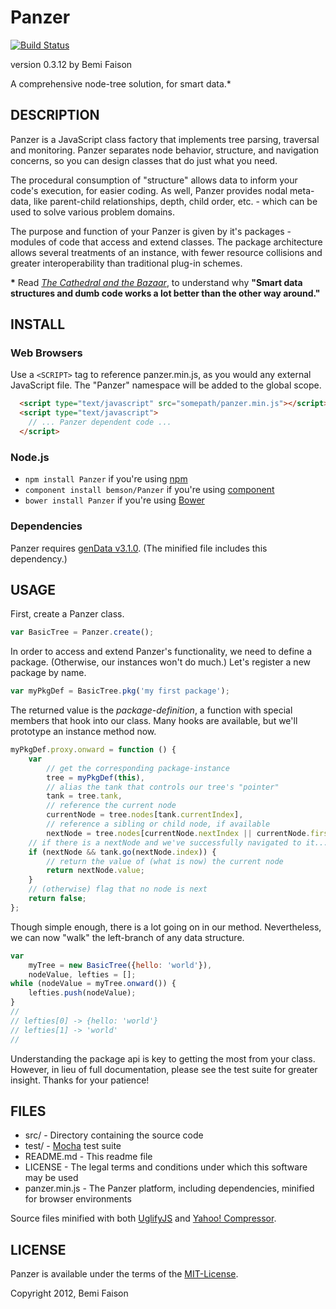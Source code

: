 # Panzer

[![Build Status](https://travis-ci.org/bemson/Panzer.png)](https://travis-ci.org/bemson/Panzer)

version 0.3.12
by Bemi Faison

A comprehensive node-tree solution, for smart data.\*

## DESCRIPTION

Panzer is a JavaScript class factory that implements tree parsing, traversal and monitoring. Panzer separates node behavior, structure, and navigation concerns, so you can design classes that do just what you need.

The procedural consumption of "structure" allows data to inform your code's execution, for easier coding. As well, Panzer provides nodal meta-data, like parent-child relationships, depth, child order, etc. - which can be used to solve various problem domains.

The purpose and function of your Panzer is given by it's packages - modules of code that access and extend classes. The package architecture allows several treatments of an instance, with fewer resource collisions and greater interoperability than traditional plug-in schemes.

__\*__ Read _[The Cathedral and the Bazaar](http://www.redhat.com/support/wpapers/community/cathedral/whitepaper_cathedral-5.html)_, to understand why **"Smart data structures and dumb code works a lot better than the other way around."**

## INSTALL

### Web Browsers

Use a `<SCRIPT>` tag to reference panzer.min.js, as you would any external JavaScript file. The "Panzer" namespace will be added to the global scope.

```html
  <script type="text/javascript" src="somepath/panzer.min.js"></script>
  <script type="text/javascript">
    // ... Panzer dependent code ...
  </script>
```

### Node.js

  * `npm install Panzer` if you're using [npm](http://npmjs.org/)
  * `component install bemson/Panzer` if you're using [component](https://github.com/component/component)
  * `bower install Panzer` if you're using [Bower](http://bower.io)

### Dependencies

Panzer requires [genData v3.1.0](https://github.com/bemson/genData). (The minified file includes this dependency.)

## USAGE

First, create a Panzer class.

```js
var BasicTree = Panzer.create();
```

In order to access and extend Panzer's functionality, we need to define a package. (Otherwise, our instances won't do much.) Let's register a new package by name.

```js
var myPkgDef = BasicTree.pkg('my first package');
```

The returned value is the _package-definition_, a function with special members that hook into our class. Many hooks are available, but we'll prototype an instance method now.

```js
myPkgDef.proxy.onward = function () {
    var
        // get the corresponding package-instance
        tree = myPkgDef(this),
        // alias the tank that controls our tree's "pointer"
        tank = tree.tank,
        // reference the current node
        currentNode = tree.nodes[tank.currentIndex],
        // reference a sibling or child node, if available
        nextNode = tree.nodes[currentNode.nextIndex || currentNode.firstChildIndex];
    // if there is a nextNode and we've successfully navigated to it...
    if (nextNode && tank.go(nextNode.index)) {
        // return the value of (what is now) the current node
        return nextNode.value;
    }
    // (otherwise) flag that no node is next
    return false;
};
```

Though simple enough, there is a lot going on in our method. Nevertheless, we can now "walk" the left-branch of any data structure.

```js
var
    myTree = new BasicTree({hello: 'world'}),
    nodeValue, lefties = [];
while (nodeValue = myTree.onward()) {
    lefties.push(nodeValue);
}
//
// lefties[0] -> {hello: 'world'}
// lefties[1] -> 'world'
//
```

Understanding the package api is key to getting the most from your class. However, in lieu of full documentation, please see the test suite for greater insight. Thanks for your patience!

## FILES

* src/ - Directory containing the source code
* test/ - [Mocha](http://visionmedia.github.com/mocha) test suite
* README.md - This readme file
* LICENSE - The legal terms and conditions under which this software may be used
* panzer.min.js - The Panzer platform, including dependencies, minified for browser environments

Source files minified with both [UglifyJS](http://marijnhaverbeke.nl/uglifyjs) and [Yahoo! Compressor](http://developer.yahoo.com/yui/compressor/).

## LICENSE

Panzer is available under the terms of the [MIT-License](http://www.opensource.org/licenses/mit-license.php).

Copyright 2012, Bemi Faison
